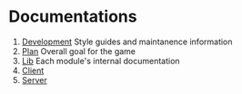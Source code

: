 # Documentations

1. [Development](dev)
	Style guides and maintanence information
2. [Plan](plan)
	Overall goal for the game
3. [Lib](lib)
	Each module's internal documentation
4. [Client](client)
5. [Server](server)
